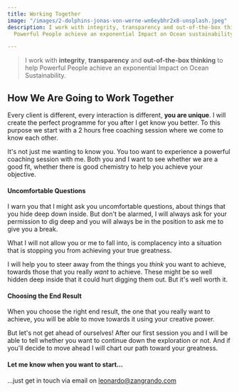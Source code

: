 ```yaml
---
title: Working Together
image: "/images/2-dolphins-jonas-von-werne-wn6eybhr2x8-unsplash.jpeg"
description: I work with integrity, transparency and out-of-the-box thinking to help
  Powerful People achieve an exponential Impact on Ocean sustainability.

---
```

> I work with **integrity**, **transparency** and **out-of-the-box thinking** to help Powerful People achieve an exponential Impact on Ocean Sustainability.

## How We Are Going to Work Together

Every client is different, every interaction is different, **you are unique**. I will create the perfect programme for you after I get know you better. To this purpose we start with a 2 hours free coaching session where we come to know each other.

It's not just me wanting to know you. You too want to experience a powerful coaching session with me. Both you and I want to see whether we are a good fit, whether there is good chemistry to help you achieve your objective.

#### Uncomfortable Questions

I warn you that I might ask you uncomfortable questions, about things that you hide deep down inside. But don't be alarmed, I will always ask for your permission to dig deep and you will always be in the position to ask me to give you a break.

What I will not allow you or me to fall into, is complacency into a situation that is stopping you from achieving your true greatness.

I will help you to steer away from the things you _think_ you want to achieve, towards those that you really _want_ to achieve. These might be so well hidden deep inside that it could hurt digging them out. But it's well worth it.

#### Choosing the End Result

When you choose the right end result, the one that you really want to achieve, you will be able to move towards it using your creative power.

But let's not get ahead of ourselves! After our first session you and I will be able to tell whether you want to continue down the exploration or not. And if you'll decide to move ahead I will chart our path toward your greatness.

#### Let me know when you want to start...

...just get in touch via email on [leonardo@zangrando.com](mailto:leonardo@zangrando.com)